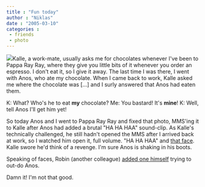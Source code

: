 ```yaml
---
title : "Fun today"
author : "Niklas"
date : "2005-03-10"
categories : 
 - friends
 - photo
---
```


[![](https://niklasblog.com/wp-content/2005-03-10-anosthumb.gif)](https://niklasblog.com/wp-content/2005-03-10-anos.jpg)Kalle, a work-mate, usually asks me for chocolates whenever I've been to Pappa Ray Ray, where they give you little bits of it whenever you order an espresso. I don't eat it, so I give it away. The last time I was there, I went with Anos, who ate my chocolate. When I came back to work, Kalle asked me where the chocolate was \[...\] and I surly answered that Anos had eaten them.

K: What? Who's he to eat **my** chocolate? Me: You bastard! It's **mine**! K: Well, tell Anos I'll get him yet!

So today Anos and I went to Pappa Ray Ray and fixed that photo, MMS'ing it to Kalle after Anos had added a brutal "HA HA HAA" sound-clip. As Kalle's technically challenged, he still hadn't opened the MMS after I arrived back at work, so I watched him open it, full volume. "HA HA HAA" and [that face](https://niklasblog.com/wp-content/2005-03-10-anos.jpg). Kalle swore he'd think of a revenge. I'm sure Anos is shaking in his boots.

Speaking of faces, Robin (another colleague) [added one himself](https://niklasblog.com/wp-content/2005-03-10-robin.jpg) trying to out-do Anos.

Damn it! I'm not that good.
